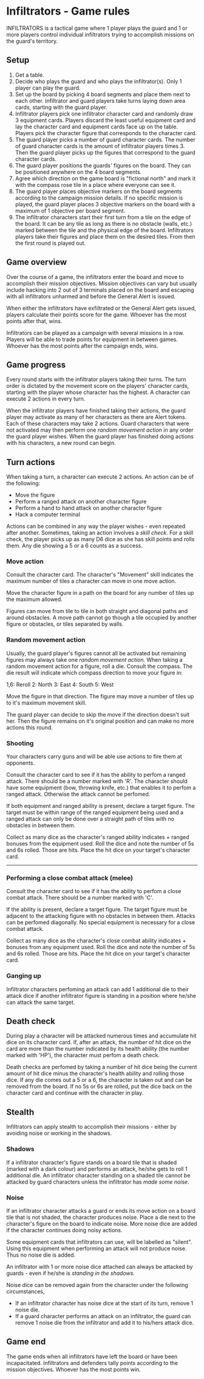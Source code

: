 # Infiltrators - Game rules

INFILTRATORS is a tactical game where 1 player plays the guard and 1 or more players control individual infiltrators trying to accomplish missions on the guard's territory. 


## Setup

1. Get a table.
2. Decide who plays the guard and who plays the infiltrator(s). Only 1 player can play the guard.
3. Set up the board by picking 4 board segments and place them next to each other. Infiltrator and guard players take turns laying down area cards, starting with the guard player.
4. Infiltrator players pick one infiltrator character card and randomly draw 3 equipment cards. Players discard the least useful equipment card and lay the character card and equipment cards face up on the table. Players pick the character figure that corresponds to the character card.
5. The guard player picks a number of guard character cards. The number of guard character cards is the amount of infiltrator players times 3. Then the guard player picks up the figures that correspond to the guard character cards.
6. The guard player positions the guards' figures on the board. They can be positioned anywhere on the 4 board segments.
7. Agree which direction on the game board is "fictional north" and mark it with the compass rose tile in a place where everyone can see it.
8. The guard player places objective markers on the board segments according to the campaign mission details. If no specific mission is played, the guard player places 3 objective markers on the board with a maximum of 1 objective per board segment.
9. The infiltrator characters start their first turn from a tile on the edge of the board. It can be any tile as long as there is no obstacle (walls, etc.) marked between the tile and the physical edge of the board. Infiltrators players take their figures and place them on the desired tiles. From then the first round is played out.



## Game overview

Over the course of a game, the infiltrators enter the board and move to accomplish their mission objectives. Mission objectives can vary but usually include hacking into 2 out of 3 terminals placed on the board and escaping with all infiltrators unharmed and before the General Alert is issued.

When either the infiltrators have exfiltrated or the General Alert gets issued, players calculate their points score for the game. Whoever has the most points after that, wins.

Infiltrators can be played as a campaign with several missions in a row. Players will be able to trade points for equipment in between games. Whoever has the most points after the campaign ends, wins.


## Game progress

Every round starts with the infiltrator players taking their turns. The turn order is dictated by the movement score on the players' character cards, starting with the player whose character has the highest. A character can execute 2 actions in every turn.

When the infiltrator players have finished taking their actions, the guard player may activate as many of her characters as there are Alert tokens. Each of these characters may take 2 actions. Guard characters that were not activated may then perform one _random movement action_ in any order the guard player wishes. When the guard player has finished doing actions with his characters, a new round can begin.


## Turn actions

When taking a turn, a character can execute 2 actions. An action can be of the following:

* Move the figure
* Perform a ranged attack on another character figure
* Perform a hand to hand attack on another character figure
* Hack a computer terminal

Actions can be combined in any way the player wishes - even repeated after another. Sometimes, taking an action involves a _skill check_. For a skill check, the player picks up as many D6 dice as she has skill points and rolls them. Any die showing a 5 or a 6 counts as a success.


### Move action

Consult the character card. The character's "Movement" skill indicates the maximum number of tiles a character can move in one move action.

Move the character figure in a path on the board for any number of tiles up the maximum allowed.

Figures can move from tile to tile in both straight and diagonal paths and around obstacles. A move path cannot go though a tile occupied by another figure or obstacles, or tiles separated by walls.


### Random movement action

Usually, the guard player's figures cannot all be activated but remaining figures may always take one _random movement action._ When taking a random movement action for a figure, roll a die. Consult the compass. The die result will indicate which compass direction to move your figure in:

1,6: Reroll
2: North
3: East
4: South
5: West

Move the figure in that direction. The figure may move a number of tiles up to it's maximum movement skill.

The guard player can decide to skip the move if the direction doesn't suit her. Then the figure remains on it's original position and can make no more actions this round.



### Shooting

Your characters carry guns and will be able use actions to fire them at opponents.

Consult the character card to see if it has the ability to perfom a ranged attack. There should be a number marked with 'R'. The character should have some equipment (bow, throwing knife, etc.) that enables it to perfom a ranged attack. Otherwise the attack cannot be perfomed.

If both equipment and ranged ability is present, declare a target figure. The target must be within range of the ranged equipment being used and a ranged attack can only be done over a straight path of tiles with no obstacles in between them. 

Collect as many dice as the character's ranged ability indicates + ranged bonuses from the equipment used. Roll the dice and note the number of 5s and 6s rolled. Those are hits. Place the hit dice on your target's character card. 


---

### Performing a close combat attack (melee)

Consult the character card to see if it has the ability to perfom a close combat attack. There should be a number marked with 'C'.

If the ability is present, declare a target figure. The target figure must be adjacent to the attacking figure with no obstacles in between them. Attacks can be perfomed diagonally. No special equipment is necessary for a close combat attack.

Collect as many dice as the character's close combat ability indicates + bonuses from any equipment used. Roll the dice and note the number of 5s and 6s rolled. Those are hits. Place the hit dice on your target's character card. 


### Ganging up

Infiltrator characters perfoming an attack can add 1 additional die to their attack dice if another infiltrator figure is standing in a position where he/she can attack the same target.


## Death check

During play a character will be attacked numerous times and accumulate hit dice on its character card. If, after an attack, the number of hit dice on the card are more than the number indicated by its health ability (the number marked with 'HP'), the character must perfom a death check.

Death checks are perfomed by taking a number of hit dice being the current amount of hit dice minus the character's health ability and rolling those dice. If any die comes out a 5 or a 6, the character is taken out and can be removed from the board. If no 5s or 6s are rolled, put the dice back on the character card and continue with the character in play.


## Stealth

Infiltrators can apply stealth to accomplish their missions - either by avoiding noise or working in the shadows.


### Shadows

If a infiltrator character's figure stands on a board tile that is shaded (marked with a dark colour) and performs an attack, he/she gets to roll 1 additional die. An infiltrator character standing on a shaded tile cannot be attacked by guard characters unless the infiltrator has *made some noise*.


### Noise

If an infiltrator character attacks a guard or ends its move action on a board tile that is not shaded, the character produces noise. Place a die next to the character's figure on the board to indicate noise. More noise dice are added if the character continues doing noisy actions.

Some equipment cards that infiltrators can use, will be labelled as "silent". Using this equipment when performing an attack will not produce noise. Thus no noise die is added.

An infiltrator with 1 or more noise dice attached can always be attacked by guards - even if he/she is *standing in the shadows.*

Noise dice can be removed again from the character under the following circumstances,

* If an infiltrator character has noise dice at the start of its turn, remove 1 noise die.
* If a guard character performs an attack on an infiltrator, the guard can remove 1 noise die from the infiltrator and add it to his/hers attack dice.


## Game end

The game ends when all infiltrators have left the board or have been incapacitated. Infiltrators and defenders tally points according to the mission objectives. Whoever has the most points win.
